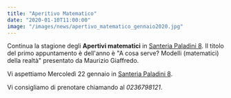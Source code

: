 ```yaml
---
title: "Aperitivo Matematico"
date: "2020-01-10T11:00:00"
image: "/images/news/apertivo_matematico_gennaio2020.jpg"
---
```


Continua la stagione degli **Apertivi matematici** in
 [Santeria Paladini 8][1]. 
Il titolo del primo appuntamento è  dell'anno è "A cosa serve? Modelli (matematici) della realtà" presentato da Maurizio Giaffredo.

Vi aspettiamo Mercoledì 22 gennaio in [Santeria Paladini 8][1]. 

Vi consigliamo di prenotare chiamando al _0236798121_.

[1]: http://www.santeria.milano.it/paladini
